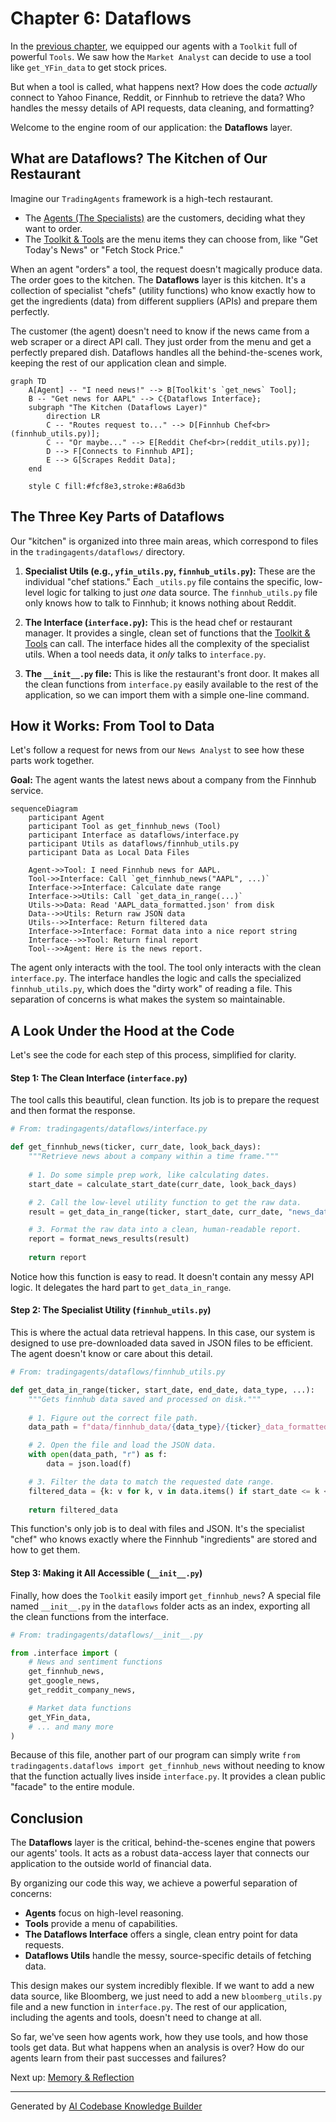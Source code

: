 # Chapter 6: Dataflows

In the [previous chapter](05_toolkit___tools_.md), we equipped our agents with a `Toolkit` full of powerful `Tools`. We saw how the `Market Analyst` can decide to use a tool like `get_YFin_data` to get stock prices.

But when a tool is called, what happens next? How does the code *actually* connect to Yahoo Finance, Reddit, or Finnhub to retrieve the data? Who handles the messy details of API requests, data cleaning, and formatting?

Welcome to the engine room of our application: the **Dataflows** layer.

## What are Dataflows? The Kitchen of Our Restaurant

Imagine our `TradingAgents` framework is a high-tech restaurant.
*   The [Agents (The Specialists)](03_agents__the_specialists_.md) are the customers, deciding what they want to order.
*   The [Toolkit & Tools](05_toolkit___tools_.md) are the menu items they can choose from, like "Get Today's News" or "Fetch Stock Price."

When an agent "orders" a tool, the request doesn't magically produce data. The order goes to the kitchen. The **Dataflows** layer is this kitchen. It's a collection of specialist "chefs" (utility functions) who know exactly how to get the ingredients (data) from different suppliers (APIs) and prepare them perfectly.

The customer (the agent) doesn't need to know if the news came from a web scraper or a direct API call. They just order from the menu and get a perfectly prepared dish. Dataflows handles all the behind-the-scenes work, keeping the rest of our application clean and simple.

```mermaid
graph TD
    A[Agent] -- "I need news!" --> B[Toolkit's `get_news` Tool];
    B -- "Get news for AAPL" --> C{Dataflows Interface};
    subgraph "The Kitchen (Dataflows Layer)"
        direction LR
        C -- "Routes request to..." --> D[Finnhub Chef<br>(finnhub_utils.py)];
        C -- "Or maybe..." --> E[Reddit Chef<br>(reddit_utils.py)];
        D --> F[Connects to Finnhub API];
        E --> G[Scrapes Reddit Data];
    end

    style C fill:#fcf8e3,stroke:#8a6d3b
```

## The Three Key Parts of Dataflows

Our "kitchen" is organized into three main areas, which correspond to files in the `tradingagents/dataflows/` directory.

1.  **Specialist Utils (e.g., `yfin_utils.py`, `finnhub_utils.py`):** These are the individual "chef stations." Each `_utils.py` file contains the specific, low-level logic for talking to just *one* data source. The `finnhub_utils.py` file only knows how to talk to Finnhub; it knows nothing about Reddit.

2.  **The Interface (`interface.py`):** This is the head chef or restaurant manager. It provides a single, clean set of functions that the [Toolkit & Tools](05_toolkit___tools_.md) can call. The interface hides all the complexity of the specialist utils. When a tool needs data, it *only* talks to `interface.py`.

3.  **The `__init__.py` file:** This is like the restaurant's front door. It makes all the clean functions from `interface.py` easily available to the rest of the application, so we can import them with a simple one-line command.

## How it Works: From Tool to Data

Let's follow a request for news from our `News Analyst` to see how these parts work together.

**Goal:** The agent wants the latest news about a company from the Finnhub service.

```mermaid
sequenceDiagram
    participant Agent
    participant Tool as get_finnhub_news (Tool)
    participant Interface as dataflows/interface.py
    participant Utils as dataflows/finnhub_utils.py
    participant Data as Local Data Files

    Agent->>Tool: I need Finnhub news for AAPL.
    Tool->>Interface: Call `get_finnhub_news("AAPL", ...)`
    Interface->>Interface: Calculate date range
    Interface->>Utils: Call `get_data_in_range(...)`
    Utils->>Data: Read 'AAPL_data_formatted.json' from disk
    Data-->>Utils: Return raw JSON data
    Utils-->>Interface: Return filtered data
    Interface->>Interface: Format data into a nice report string
    Interface-->>Tool: Return final report
    Tool-->>Agent: Here is the news report.
```
The agent only interacts with the tool. The tool only interacts with the clean `interface.py`. The interface handles the logic and calls the specialized `finnhub_utils.py`, which does the "dirty work" of reading a file. This separation of concerns is what makes the system so maintainable.

## A Look Under the Hood at the Code

Let's see the code for each step of this process, simplified for clarity.

#### Step 1: The Clean Interface (`interface.py`)

The tool calls this beautiful, clean function. Its job is to prepare the request and then format the response.

```python
# From: tradingagents/dataflows/interface.py

def get_finnhub_news(ticker, curr_date, look_back_days):
    """Retrieve news about a company within a time frame."""
    
    # 1. Do some simple prep work, like calculating dates.
    start_date = calculate_start_date(curr_date, look_back_days)

    # 2. Call the low-level utility function to get the raw data.
    result = get_data_in_range(ticker, start_date, curr_date, "news_data", ...)

    # 3. Format the raw data into a clean, human-readable report.
    report = format_news_results(result)
    
    return report
```
Notice how this function is easy to read. It doesn't contain any messy API logic. It delegates the hard part to `get_data_in_range`.

#### Step 2: The Specialist Utility (`finnhub_utils.py`)

This is where the actual data retrieval happens. In this case, our system is designed to use pre-downloaded data saved in JSON files to be efficient. The agent doesn't know or care about this detail.

```python
# From: tradingagents/dataflows/finnhub_utils.py

def get_data_in_range(ticker, start_date, end_date, data_type, ...):
    """Gets finnhub data saved and processed on disk."""
    
    # 1. Figure out the correct file path.
    data_path = f"data/finnhub_data/{data_type}/{ticker}_data_formatted.json"

    # 2. Open the file and load the JSON data.
    with open(data_path, "r") as f:
        data = json.load(f)

    # 3. Filter the data to match the requested date range.
    filtered_data = {k: v for k, v in data.items() if start_date <= k <= end_date}
    
    return filtered_data
```
This function's only job is to deal with files and JSON. It's the specialist "chef" who knows exactly where the Finnhub "ingredients" are stored and how to get them.

#### Step 3: Making it All Accessible (`__init__.py`)

Finally, how does the `Toolkit` easily import `get_finnhub_news`? A special file named `__init__.py` in the `dataflows` folder acts as an index, exporting all the clean functions from the interface.

```python
# From: tradingagents/dataflows/__init__.py

from .interface import (
    # News and sentiment functions
    get_finnhub_news,
    get_google_news,
    get_reddit_company_news,

    # Market data functions
    get_YFin_data,
    # ... and many more
)
```
Because of this file, another part of our program can simply write `from tradingagents.dataflows import get_finnhub_news` without needing to know that the function actually lives inside `interface.py`. It provides a clean public "facade" to the entire module.

## Conclusion

The **Dataflows** layer is the critical, behind-the-scenes engine that powers our agents' tools. It acts as a robust data-access layer that connects our application to the outside world of financial data.

By organizing our code this way, we achieve a powerful separation of concerns:
*   **Agents** focus on high-level reasoning.
*   **Tools** provide a menu of capabilities.
*   **The Dataflows Interface** offers a single, clean entry point for data requests.
*   **Dataflows Utils** handle the messy, source-specific details of fetching data.

This design makes our system incredibly flexible. If we want to add a new data source, like Bloomberg, we just need to add a new `bloomberg_utils.py` file and a new function in `interface.py`. The rest of our application, including the agents and tools, doesn't need to change at all.

So far, we've seen how agents work, how they use tools, and how those tools get data. But what happens when an analysis is over? How do our agents learn from their past successes and failures?

Next up: [Memory & Reflection](07_memory___reflection_.md)

---

Generated by [AI Codebase Knowledge Builder](https://github.com/The-Pocket/Tutorial-Codebase-Knowledge)